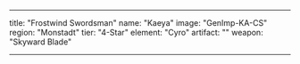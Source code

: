 ---

title: "Frostwind Swordsman"
name: "Kaeya"
image: "GenImp-KA-CS"
region: "Monstadt"
tier: "4-Star"
element: "Cyro"
artifact: ""
weapon: "Skyward Blade"

---